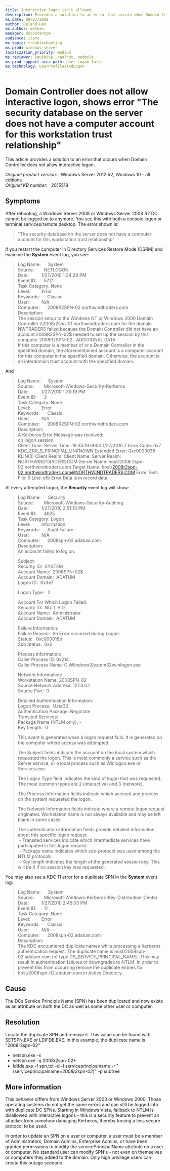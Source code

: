 ```yaml
---
title: Interactive logon isn't allowed
description: Provides a solution to an error that occurs when Domain Controller does not allow interactive logon.
ms.date: 09/23/2020
author: Deland-Han 
ms.author: delhan
manager: dscontentpm
audience: itpro
ms.topic: troubleshooting
ms.prod: windows-server
localization_priority: medium
ms.reviewer: kaushika, paulhut, nedpyle
ms.prod-support-area-path: User Logon fails
ms.technology: UserProfilesAndLogon
---
```

# Domain Controller does not allow interactive logon, shows error "The security database on the server does not have a computer account for this workstation trust relationship"

This article provides a solution to an error that occurs when Domain Controller does not allow interactive logon.

_Original product version:_ &nbsp; Windows Server 2012 R2, Windows 10 - all editions  
_Original KB number:_ &nbsp; 2015518

## Symptoms

After rebooting, a Windows Server 2008 or Windows Server 2008 R2 DC cannot be logged on to anymore. You see this with both a console logon or terminal services/remote desktop. The error shown is:
> "The security database on the server does not have a computer account for this workstation trust relationship"

If you restart the computer in Directory Services Restore Mode (DSRM) and examine the **System** event log, you see:

> Log Name:      System  
Source:        NETLOGON  
Date:          1/27/2010 1:34:29 PM  
Event ID:      5721  
Task Category: None  
Level:         Error  
Keywords:      Classic  
User:          N/A  
Computer:      2008R2SPN-02.northwindtraders.com  
Description:  
The session setup to the Windows NT or Windows 2000 Domain Controller \\\\2008r2spn-01.northwindtraders.com for the domain NWTRADERS failed because the Domain Controller did not have an account 2008R2SPN-02$ needed to set up the session by this computer 2008R2SPN-02.  
ADDITIONAL DATA  
If this computer is a member of or a Domain Controller in the specified domain, the aforementioned account is a computer account for this computer in the specified domain. Otherwise, the account is an interdomain trust account with the specified domain.

And

> Log Name:      System  
Source:        Microsoft-Windows-Security-Kerberos  
Date:          1/27/2010 1:35:19 PM  
Event ID:      3  
Task Category: None  
Level:         Error  
Keywords:      Classic  
User:          N/A  
Computer:      2008R2SPN-02.northwindtraders.com  
Description:  
A Kerberos Error Message was received:  
on logon session  
Client Time:
Server Time: 18:35:19.0000 1/27/2010 Z
Error Code: 0x7  KDC_ERR_S_PRINCIPAL_UNKNOWN
Extended Error: 0xc0000035 KLIN(0)
Client Realm:
Client Name:
Server Realm: NORTHWINDTRADERS.COM
Server Name: host/2008r2spn-02.northwindtraders.com
Target Name: host/2008r2spn-02.northwindtraders.com@NORTHWINDTRADERS.COM
Error Text:
File: 9
Line: efb
Error Data is in record data.

At every attempted logon, the **Security** event log will show:

> Log Name:      Security  
Source:        Microsoft-Windows-Security-Auditing  
Date:          1/27/2010 2:51:13 PM  
Event ID:      4625  
Task Category: Logon  
Level:         Information  
Keywords:      Audit Failure  
User:          N/A  
Computer:      2008spn-02.adatum.com  
Description:  
An account failed to log on.  
>
> Subject:  
Security ID:  SYSTEM  
Account Name:  2008SPN-02$  
Account Domain:  ADATUM  
Logon ID:  0x3e7  
>
>Logon Type:   2  
>
> Account For Which Logon Failed:  
Security ID:  NULL SID  
Account Name:  Administrator  
Account Domain:  ADATUM  
>
> Failure Information:  
Failure Reason:  An Error occurred during Logon.  
Status:   0xc000018b  
Sub Status:  0x0
>
> Process Information:  
Caller Process ID: 0x214  
Caller Process Name: C:\Windows\System32\winlogon.exe
>
> Network Information:  
Workstation Name: 2008SPN-02  
Source Network Address: 127.0.0.1  
Source Port:  0
>
> Detailed Authentication Information:  
Logon Process:  User32  
Authentication Package: Negotiate  
Transited Services: -  
Package Name (NTLM only): -  
Key Length:  0
>
> This event is generated when a logon request fails. It is generated on the computer where access was attempted.
>
> The Subject fields indicate the account on the local system which requested the logon. This is most commonly a service such as the Server service, or a local process such as Winlogon.exe or Services.exe.
>
> The Logon Type field indicates the kind of logon that was requested. The most common types are 2 (interactive) and 3 (network).
>
> The Process Information fields indicate which account and process on the system requested the logon.
>
> The Network Information fields indicate where a remote logon request originated. Workstation name is not always available and may be left blank in some cases.
>
> The authentication information fields provide detailed information about this specific logon request.  
 - Transited services indicate which intermediate services have participated in this logon request.  
 - Package name indicates which sub-protocol was used among the NTLM protocols.  
 - Key length indicates the length of the generated session key. This will be 0 if no session key was requested.

You may also see a KDC 11 error for a duplicate SPN in the **System** event log:

> Log Name:      System  
Source:        Microsoft-Windows-Kerberos-Key-Distribution-Center  
Date:          1/27/2010 2:45:03 PM  
Event ID:      11  
Task Category: None  
Level:         Error  
Keywords:      Classic  
User:          N/A  
Computer:      2008spn-02.adatum.com  
Description:  
The KDC encountered duplicate names while processing a Kerberos authentication request. The duplicate name is host/2008spn-02.adatum.com (of type DS_SERVICE_PRINCIPAL_NAME). This may result in authentication failures or downgrades to NTLM. In order to prevent this from occurring remove the duplicate entries for host/2008spn-02.adatum.com in Active Directory.

## Cause

The DCs Service Principle Name (SPN) has been duplicated and now exists as an attribute on both the DC as well as some other user or computer.

## Resolution

Locate the duplicate SPN and remove it. This value can be found with SETSPN.EXE or LDIFDE.EXE. In this example, the duplicate name is "2008r2spn-02"

- setspn.exe -x
- setspn.exe -q 2008r2spn-02*
- ldifde.exe -f spn.txt -d -l serviceprincipalname -r "(serviceprincipalname=*2008r2spn-02*)" -p subtree

## More information

This behavior differs from Windows Server 2003 or Windows 2000. Those operating systems do not get the same errors and can still be logged into with duplicate DC SPNs. Starting in Windows Vista, failback to NTLM is disallowed with interactive logons - this is a security feature to prevent an attacker from somehow damaging Kerberos, thereby forcing a less secure protocol to be used.

In order to update an SPN on a user or computer, a user must be a member of Administrators, Domain Admins, Enterprise Admins, or have been granted permissions to modify the servicePrincipalName attribute on a user or computer. No standard user can modify SPN's - not even on themselves or computers they added to the domain. Only high privilege users can create this outage scenario.
